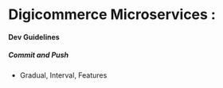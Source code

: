 # Digicommerce Microservices :

#### Dev Guidelines

##### Commit and Push

- Gradual, Interval, Features
